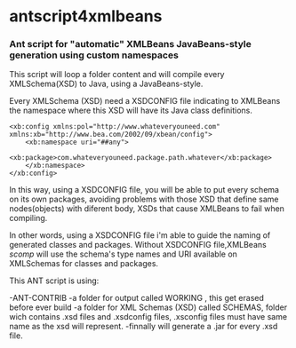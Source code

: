 # antscript4xmlbeans

### Ant script for "automatic" XMLBeans JavaBeans-style generation using custom namespaces

This script will loop a folder content and will compile every XMLSchema(XSD) to Java, using a JavaBeans-style.

Every XMLSchema (XSD) need a XSDCONFIG file indicating to XMLBeans the namespace where this XSD will have its Java class definitions. 


    <xb:config xmlns:pol="http://www.whateveryouneed.com" xmlns:xb="http://www.bea.com/2002/09/xbean/config">
        <xb:namespace uri="##any">
            <xb:package>com.whateveryouneed.package.path.whatever</xb:package>
        </xb:namespace>
    </xb:config>


In this way, using a XSDCONFIG file, you will be able to put every schema on its own packages, avoiding problems with those XSD that define same nodes(objects) with diferent body, XSDs that cause XMLBeans to fail when compiling.

In other words, using a XSDCONFIG file i'm able to guide the naming of generated classes and packages. Without XSDCONFIG file,XMLBeans *scomp* will use the schema's type names and URI available on XMLSchemas for classes and packages.

This ANT script is using:

-ANT-CONTRIB
-a folder for output called WORKING , this get erased before ever build
-a folder for XML Schemas (XSD) called SCHEMAS, folder wich contains .xsd files and .xsdconfig files, .xsconfig files must have same name as the xsd will represent.
-finnally will generate a .jar for every .xsd file.